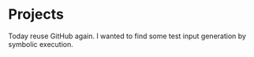 # Projects
Today reuse GitHub again. I wanted to find some test input generation by symbolic execution.

